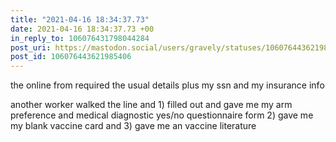```yaml
---
title: "2021-04-16 18:34:37.73"
date: 2021-04-16 18:34:37.73 +00
in_reply_to: 106076431798044284
post_uri: https://mastodon.social/users/gravely/statuses/106076443621985406
post_id: 106076443621985406
---
```

the online from required the usual details plus my ssn and my insurance info

another worker walked the line and 1) filled out and gave me my arm preference and medical diagnostic yes/no questionnaire form 2) gave me my blank vaccine card and 3) gave me an vaccine literature


